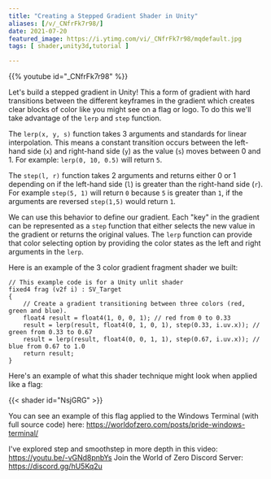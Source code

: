 ```yaml
---
title: "Creating a Stepped Gradient Shader in Unity"
aliases: [/v/_CNfrFk7r98/]
date: 2021-07-20
featured_image: https://i.ytimg.com/vi/_CNfrFk7r98/mqdefault.jpg
tags: [ shader,unity3d,tutorial ]

---
```


{{% youtube id="_CNfrFk7r98" %}}

Let's build a stepped gradient in Unity! This a form of gradient with hard transitions between the different keyframes in the gradient which creates clear blocks of color like you might see on a flag or logo. To do this we'll take advantage of the `lerp` and `step` function.

The `lerp(x, y, s)` function takes 3 arguments and standards for linear interpolation. This means a constant transition occurs between the left-hand side (`x`) and right-hand side (`y`) as the value (`s`) moves between 0 and 1. For example: `lerp(0, 10, 0.5)` will return `5`.

The `step(l, r)` function takes 2 arguments and returns either 0 or 1 depending on if the left-hand side (`l`) is greater than the right-hand side (`r`). For example `step(5, 1)` will return `0` because `5` is greater than `1`, if the arguments are reversed `step(1,5)` would return `1`.

We can use this behavior to define our gradient. Each "key" in the gradient can be represented as a `step` function that either selects the new value in the gradient or returns the original values. The `lerp` function can provide that color selecting option by providing the color states as the left and right arguments in the `lerp`.

Here is an example of the 3 color gradient fragment shader we built:

```shader
// This example code is for a Unity unlit shader
fixed4 frag (v2f i) : SV_Target
{
    // Create a gradient transitioning between three colors (red, green and blue).
    float4 result = float4(1, 0, 0, 1); // red from 0 to 0.33
    result = lerp(result, float4(0, 1, 0, 1), step(0.33, i.uv.x)); // green from 0.33 to 0.67
    result = lerp(result, float4(0, 0, 1, 1), step(0.67, i.uv.x)); // blue from 0.67 to 1.0
    return result;
}
```

Here's an example of what this shader technique might look when applied like a flag:

{{< shader id="NsjGRG" >}}

You can see an example of this flag applied to the Windows Terminal (with full source code) here: https://worldofzero.com/posts/pride-windows-terminal/

I've explored step and smoothstep in more depth in this video: https://youtu.be/-vGNd8pnbYs
Join the World of Zero Discord Server: https://discord.gg/hU5Kq2u
